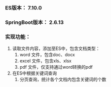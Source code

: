 ### ES版本： 7.10.0
### SpringBoot版本： 2.6.13
### 实现功能：
1. 读取文件内容，添加至ES中，包含文档类型：
   1. word 文件，包含doc、docx
   2. excel 文件，包含xls、xlsx
   3. pdf 文件，仅支持通过word转换的pdf
2. 在ES中根据关键词查询
   1. 分页查询，统计各个文档内包含关键词的个数
